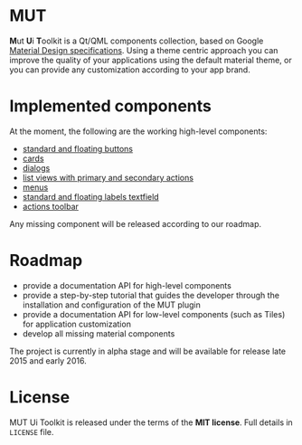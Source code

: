 # MUT

**M**ut **U**i **T**oolkit is a Qt/QML components collection, based on Google [Material Design specifications][1].
Using a theme centric approach you can improve the quality of your applications using the default material theme, or
you can provide any customization according to your app brand.

[1]: http://www.google.it/design/spec/material-design/introduction.html

# Implemented components

At the moment, the following are the working high-level components:

* [standard and floating buttons][2]
* [cards][3]
* [dialogs][4]
* [list views with primary and secondary actions][5]
* [menus][6]
* [standard and floating labels textfield][7]
* [actions toolbar][8]

Any missing component will be released according to our roadmap.

[2]: http://www.google.it/design/spec/components/buttons.html
[3]: http://www.google.it/design/spec/components/cards.html
[4]: http://www.google.it/design/spec/components/dialogs.html
[5]: http://www.google.it/design/spec/components/lists.html
[6]: http://www.google.it/design/spec/components/menus.html
[7]: http://www.google.it/design/spec/components/text-fields.html
[8]: http://www.google.it/design/spec/components/toolbars.html

# Roadmap

* provide a documentation API for high-level components
* provide a step-by-step tutorial that guides the developer through the installation and configuration of the MUT plugin
* provide a documentation API for low-level components (such as Tiles) for application customization
* develop all missing material components

The project is currently in alpha stage and will be available for release late 2015 and early 2016.

# License

MUT Ui Toolkit is released under the terms of the **MIT license**. Full details in `LICENSE` file.

